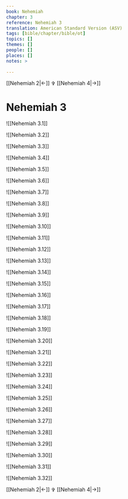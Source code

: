 ```yaml
---
book: Nehemiah
chapter: 3
reference: Nehemiah 3
translation: American Standard Version (ASV)
tags: [bible/chapter/bible/ot]
topics: []
themes: []
people: []
places: []
notes: >
  
---
```


[[Nehemiah 2|<-]] ✞ [[Nehemiah 4|->]]

# Nehemiah 3

![[Nehemiah 3.1]]

![[Nehemiah 3.2]]

![[Nehemiah 3.3]]

![[Nehemiah 3.4]]

![[Nehemiah 3.5]]

![[Nehemiah 3.6]]

![[Nehemiah 3.7]]

![[Nehemiah 3.8]]

![[Nehemiah 3.9]]

![[Nehemiah 3.10]]

![[Nehemiah 3.11]]

![[Nehemiah 3.12]]

![[Nehemiah 3.13]]

![[Nehemiah 3.14]]

![[Nehemiah 3.15]]

![[Nehemiah 3.16]]

![[Nehemiah 3.17]]

![[Nehemiah 3.18]]

![[Nehemiah 3.19]]

![[Nehemiah 3.20]]

![[Nehemiah 3.21]]

![[Nehemiah 3.22]]

![[Nehemiah 3.23]]

![[Nehemiah 3.24]]

![[Nehemiah 3.25]]

![[Nehemiah 3.26]]

![[Nehemiah 3.27]]

![[Nehemiah 3.28]]

![[Nehemiah 3.29]]

![[Nehemiah 3.30]]

![[Nehemiah 3.31]]

![[Nehemiah 3.32]]

[[Nehemiah 2|<-]] ✞ [[Nehemiah 4|->]]
